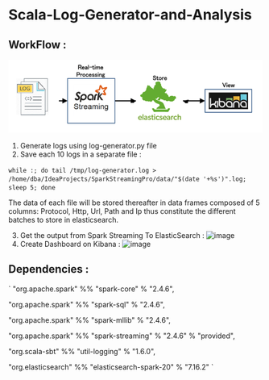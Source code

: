 # Scala-Log-Generator-and-Analysis
## WorkFlow :
![image](flow.png)
1. Generate logs using log-generator.py file
2. Save each 10 logs in a separate file :

`
while :; do
  tail /tmp/log-generator.log > /home/dba/IdeaProjects/SparkStreamingPro/data/"$(date '+%s')".log;
  sleep 5;
done
`

The data of each file will be stored thereafter in data
frames composed of 5 columns: Protocol, Http, Url, Path and Ip thus constitute
the different batches to store in elasticsearch.

3. Get the output from Spark Streaming To ElasticSearch :
![image](elastic.png)
5. Create Dashboard on Kibana :
![image](kibana.jpg)

## Dependencies :
`
  "org.apache.spark" %% "spark-core" % "2.4.6",
  
  "org.apache.spark" %% "spark-sql" % "2.4.6",
  
  "org.apache.spark" %% "spark-mllib" % "2.4.6",
  
  "org.apache.spark" %% "spark-streaming" % "2.4.6" % "provided",
  
  "org.scala-sbt" %% "util-logging" % "1.6.0",

"org.elasticsearch" %% "elasticsearch-spark-20" % "7.16.2"
`
